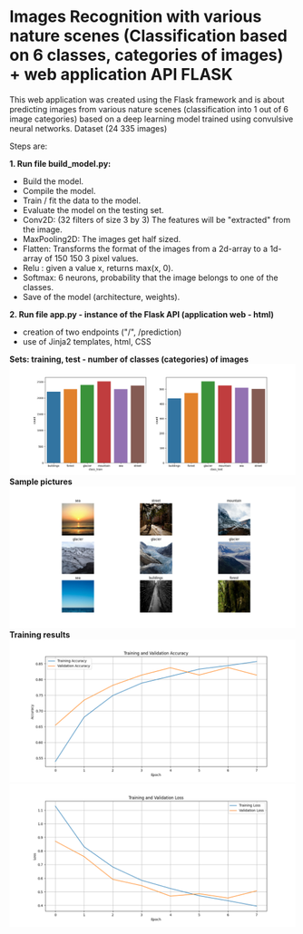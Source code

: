 # Images Recognition with various nature scenes (Classification based on 6 classes, categories of images) + web application API FLASK
This web application was created using the Flask framework and is about predicting images from 
various nature scenes (classification into 1 out of 6 image categories) based on a deep learning model trained using convulsive neural networks.
Dataset (24 335 images)

Steps are:

<b>1. Run file build_model.py:</b>
+ Build the model.
+ Compile the model.
+ Train / fit the data to the model.
+ Evaluate the model on the testing set.
+ Conv2D: (32 filters of size 3 by 3) The features will be "extracted" from the image.
+ MaxPooling2D: The images get half sized.
+ Flatten: Transforms the format of the images from a 2d-array to a 1d-array of 150 150 3 pixel values.
+ Relu : given a value x, returns max(x, 0).
+ Softmax: 6 neurons, probability that the image belongs to one of the classes.
+ Save of the model (architecture, weights).

<b>2. Run file app.py - instance of the Flask API (application web - html)</b>
+ creation of two endpoints ("/", /prediction) 
+ use of Jinja2 templates, html, CSS

<b>Sets: training, test - number of classes (categories) of images</b>
<img src ="/static/Evaluate/class_train_test.png">
<b>Sample pictures</b>
<img src ="/static/Evaluate/examples_images.png">
<b>Training results</b>
<img src ="/static/Evaluate/Training_Validation_Accuracy.png">
<img src ="/static/Evaluate/Training_Validation_Loss.png">